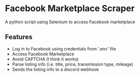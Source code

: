 # Facebook Marketplace Scraper

A python script using Selenium to access Facebook marketplace

## Features

- Log in to Facebook using credentials from '.env' file
- Access Facebook Marketplace
- Avoid CAPTCHA (I think it works)
- Parse listing info (i.e. title, price, transmission type, mileage)
- Sends the listing info to a discord webhook
